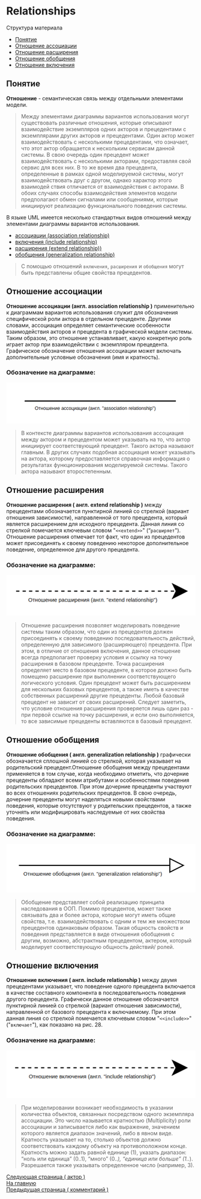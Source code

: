 # Relationships

Структура материала

- [Понятие](#понятие)<br/>
- [Отношение ассоциации](#отношение-ассоциации)<br/>
- [Отношение расширения](#отношение-расширения)<br/>
- [Отношение обобщения](#отношение-обобщения)<br/>
- [Отношение включения](#отношение-включения)<br/>

## Понятие

**Отношение** - семантическая связь между отдельными элементами модели.

> Между элементами диаграммы вариантов использования могут существовать различные отношения, которые описывают взаимодействие экземпляров одних акторов и прецедентами с экземплярами других акторов и прецедентами. Один актор может взаимодействовать с несколькими прецедентами, что означает, что этот актор обращается к нескольким сервисам данной системы. В свою очередь один прецедент может взаимодействовать с несколькими акторами, предоставляя свой сервис для всех них. В то же время два прецедента, определенные в рамках одной моделируемой системы, могут взаимодействовать друг с другом, однако характор этого взаимодей ствия отличается от взаимодействия с акторами. В обоих случаях способы взаимодействия элементов модели предполагают обмен сигналами или сообщениями, которые инициируют реализацию функционального поведения системы.

В языке UML имеется несколько стандартных видов отношений между элементами диаграммы вариантов использования.

- [ассоциации (association relationship)](#отношение-ассоциации)
- [включения (include relationship)](#отношение-включения)
- [расширения (extend relationship))](#отношение-расширения)
- [обобщения (generalization relationship)](#отношение-обобщения)

> С помощью отношений `включения`, `расширения` и `обобщения` могут быть представлены общие свойства прецедентов.

## Отношение ассоциации

**Отношение ассоциации (англ. association relationship )** применительно к диаграммам вариантов использования служит для обозначения специфической роли актора в отдельном прецеденте. Другими словами, ассоциация определяет семантические особенности взаимодействия акторов и прецедента в графической модели системы. Таким образом, это отношение устанавливает, какую конкретную роль играет актор при взаимодействии с экземпляром прецедента. Графическое обозначение отношения ассоциации может включать дополнительные условные обозначения (имя и кратность).

### Обозначение на диаграмме:

![](/assets/diagram-use-case/association-relationship.png)

> В контексте диаграммы вариантов использования ассоциация между актором и прецедентом может указывать на то, что актор инициирует соответствующий прецедент. Такого актора называют главным. В других случаях подобная ассоциация может указывать на актора, которому предоставляется справочная информация о результатах функционирования моделируемой системы. Такого актора называют второстепенным.

## Отношение расширения

**Отношение расширения ( англ. extend relationship )** между прецедентами обозначается пунктирной линией со стрелкой (вариант отношения зависимости), направленной от того прецедента, который является расширением для исходного прецедента. Данная линия со стрелкой помечается ключевым словом "`<<extend>>`" (“`расширяет`"). Отношение расширения отмечает тот факт, что один из прецедентов может присоединять к своему поведению некоторое дополнительное поведение, определенное для другого прецедента.

### Обозначение на диаграмме:

![](/assets/diagram-use-case/extend-relationship.png)

> Отношение расширения позволяет моделировать поведение системы таким образом, что один из прецедентов должен присоединять к своему поведению последовательность действий, определенную для зависимого (расширяющего) прецедента. При этом, в отличие от отношения включения, данное отношение всегда предполагает проверку условия и ссылку на точку расширения в базовом прецеденте. Точка расширения определяет место в базовом прецеденте, в которое должно быть помещено расширение при выполнении соответствующего логического условия. Один прецедент может быть расширением для нескольких базовых прецедентов, а также иметь в качестве собственных расширений другие прецеденты. Любой базовый прецедент не зависит от своих расширений. Следует заметить, что условие отношения расширения проверяется лишь один раз - при первой ссылке на точку расширения, и если оно выполняется, то все зависимые прецеденты вставляются в базовый прецедент.

## Отношение обобщения

**Отношение обобщения ( англ. generalization relationship )** графически обозначается сплошной линией со стрелкой, которая указывает на родительский прецедент.Отношение обобщения между прецедентами применяется в том случае, когда необходимо отметить, что дочерние прецеденты обладают всеми атрибутами и особенностями поведения родительских прецедентов. При этом дочерние прецеденты участвуют во всех отношениях родительских прецедентов. В свою очередь, дочерние прецеденты могут наделяться новыми свойствами поведения, которые отсутствуют у родительских прецедентов, а также уточнять или модифицировать наследуемые от них свойства поведения.

### Обозначение на диаграмме:

![](/assets/diagram-use-case/generalization-relationship.png)

> Обобщение представляет собой реализацию принципа наследования в ООП. Помимо прецедентов, может также связывать два и более актора, которые могут иметь общие свойства, т.е. взаимодействовать с одним и тем же множеством прецедентов одинаковым образом. Такая общность свойств и поведения представляется в виде отношения обобщения с другим, возможно, абстрактным прецедентом, актером, который моделирует соответствующую общность действий/ ролей.

## Отношение включения

**Отношение включения ( англ. include relationship )** между двумя прецедентами указывает, что поведение одного прецедента включается в качестве составного компонента в последовательность поведения другого прецедента. Графически данное отношение обозначается пунктирной линией со стрелкой (вариант отношения зависимости), направленной от базового прецедента к включаемому. При этом данная линия со стрелкой помечается ключевым словом "`<<include>>`" ("`включает`"), как показано на рис. 28.

### Обозначение на диаграмме:

![](/assets/diagram-use-case/include-relationship.png)

> При моделировании возникает необходимость в указании количества объектов, связанных посредством одного экземпляра ассоциации. Это число называется кратностью (Multiplicity) роли ассоциации и записывается либо как выражение, значением которого является диапазон значений, либо в явном виде. Кратность указывает на то, столько объектов должно соответствовать каждому объекту на противоположном конце. Кратность можно задать равной единице (1), указать диапазон: “ноль или единица” (0..1), “много” (0.._), “единица или больше” (1.._). Разрешается также указывать определенное число (например, 3).

[Следующая страница ( актор )](./actor.md)</br>
[На главную](./README.md)</br>
[Предыдущая страница ( комментарий )](./comment.md)</br>
